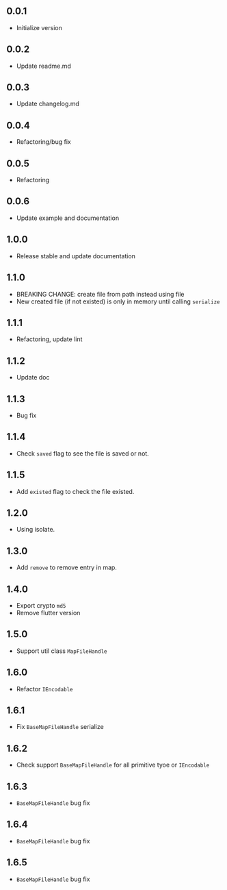 ## 0.0.1

* Initialize version

## 0.0.2

* Update readme.md

## 0.0.3

* Update changelog.md

## 0.0.4

* Refactoring/bug fix

## 0.0.5

* Refactoring

## 0.0.6

* Update example and documentation

## 1.0.0

* Release stable and update documentation

## 1.1.0

* BREAKING CHANGE: create file from path instead using file
* New created file (if not existed) is only in memory until calling `serialize`

## 1.1.1
* Refactoring, update lint

## 1.1.2
* Update doc

## 1.1.3
* Bug fix

## 1.1.4
* Check `saved` flag to see the file is saved or not.

## 1.1.5
* Add `existed` flag to check the file existed.

## 1.2.0
* Using isolate.

## 1.3.0
* Add `remove` to remove entry in map.

## 1.4.0
* Export crypto `md5`
* Remove flutter version

## 1.5.0
* Support util class `MapFileHandle`

## 1.6.0
* Refactor `IEncodable`

## 1.6.1
* Fix `BaseMapFileHandle` serialize

## 1.6.2
* Check support `BaseMapFileHandle` for all primitive tyoe or `IEncodable` 

## 1.6.3
* `BaseMapFileHandle` bug fix

## 1.6.4
* `BaseMapFileHandle` bug fix

## 1.6.5
* `BaseMapFileHandle` bug fix